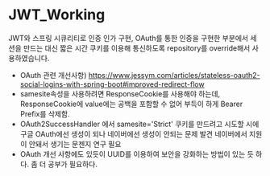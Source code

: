 # JWT_Working

JWT와 스프링 시큐리티로 인증 인가 구현, OAuth를 통한 인증을 구현한 부분에서 세션을 만드는 대신 짧은 시간 쿠키를 이용해 통신하도록 repository를 override해서 사용하였습니다.
+ OAuth 관련 개선사항) https://www.jessym.com/articles/stateless-oauth2-social-logins-with-spring-boot#improved-redirect-flow 
+ samesite속성을 사용하려면 ResponseCookie를 사용해야 하는데, ResponseCookie에 value에는 공백을 포함할 수 없어 부득이 하게 Bearer Prefix를 삭제함.
+ OAuth2SuccessHandler 에서 samesite='Strict' 쿠키를 만드려고 시도할 시에 구글 OAuth에선 생성이 되나 네이버에선 생성이 안되는 문제 발견 네이버에서 지원이 안돼서 생기는 문젠지 연구 필요
+ OAuth 개선 사항에도 있듯이 UUID를 이용하여 보안을 강화하는 방법이 있는 듯 하다. 좀 더 공부가 필요하다.